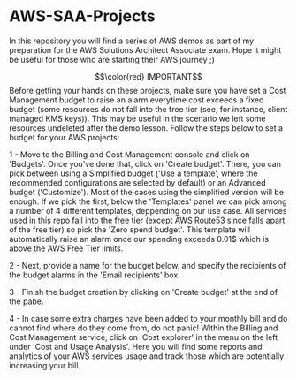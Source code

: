 # AWS-SAA-Projects
In this repository you will find a series of AWS demos as part of my preparation for the AWS Solutions Architect Associate exam. Hope it might be useful for those who are starting their AWS journey ;) <br/>

$$\color{red} IMPORTANT$$
Before getting your hands on these projects, make sure you have set a Cost Management budget to raise an alarm everytime cost exceeds a fixed budget (some resources do not fall into the free tier (see, for instance, client managed KMS keys)). This may be useful in the scenario we left some resources undeleted after the demo lesson. Follow the steps below to set a budget for your AWS projects: <br/>

1 - Move to the Billing and Cost Management console and click on 'Budgets'. Once you've done that, click on 'Create budget'. There, you can pick between using a Simplified budget ('Use a template', where the recommended configurations are selected by default) or an Advanced budget ('Customize'). Most of the cases using the simplified version will be enough. If we pick the first, below the 'Templates' panel we can pick among a number of 4 different templates, deppending on our use case. All services used in this repo fall into the free tier (except AWS Route53 since falls apart of the free tier) so pick the 'Zero spend budget'. This template will automatically raise an alarm once our spending exceeds 0.01$ which is above the AWS Free Tier limits. <br/>

2 - Next, provide a name for the budget below, and specify the recipients of the budget alarms in the 'Email recipients' box. <br/>

3 - Finish the budget creation by clicking on 'Create budget' at the end of the pabe. <br/>

4 - In case some extra charges have been added to your monthly bill and do cannot find where do they come from, do not panic! Within the Billing and Cost Management service, click on 'Cost explorer' in the menu on the left under 'Cost and Usage Analysis'. Here you will find some reports and analytics of your AWS services usage and track those which are potentially increasing your bill. <br/>
